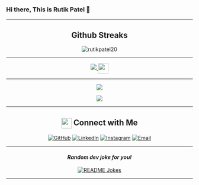 ### Hi there, This is Rutik Patel  👋


<hr>
<div align="center">
  <!-- Streak -->
  <h2> Github Streaks </h2>

  <img align="center" src="https://github-readme-streak-stats.herokuapp.com?user=rutikpatel20&date_format=M%20j%5B%2C%20Y%5D&background=FF928BAB&fire=DD2727&ring=DD2727&currStreakLabel=DD2727" alt="rutikpatel20" />

  <hr>

  <!-- Most Used Languages -->
  <a href="https://github.com/rutikpatel20/">
    <img src="https://github-readme-stats.vercel.app/api/top-langs/?username=rutikpatel20&&show_icons=true&theme=radical" />
    <img src="https://emojis.slackmojis.com/emojis/images/1471045852/841/hero.gif?1471045852" align="center" width="28" />
  </a>

  <hr>

  <!-- Github Stats -->
  <a href="https://github.com/rutikpatel20/">
    <img src="https://github-readme-stats.vercel.app/api?username=rutikpatel20&bg_color=60,ff928b,ffac81&title_color=fff&text_color=fff&show_icons=true&icon_color=fff" />
  </a>

  <!-- Profile Views -->
  [<img src="https://komarev.com/ghpvc/?username=rutikpatel20&label=Profile Views&color=ffac81&style=plastic" />](https://github.com/rutikpatel20)
  <hr>

  <!-- Connect With Me -->
  <h2> <img src="https://emojis.slackmojis.com/emojis/images/1579216111/7550/pikachu_wave.gif?1579216111" align="center"
         width="28" /> Connect with Me </h2>
  <a href="https://github.com/rutikpatel20"><img alt="GitHub" src="https://img.shields.io/badge/GitHub-Rutik%20K%20Patel-ffac81?style=for-the-badge&logo=github"></a>
  <a href="https://www.linkedin.com/in/rutikkpatel/"><img alt="LinkedIn" src="https://img.shields.io/badge/LinkedIn-Rutik%20K%20Patel-ffac81?style=for-the-badge&logo=linkedin"></a>
  <a href="https://www.instagram.com/rutvik__patel_20/"><img alt="Instagram" src="https://img.shields.io/badge/Instagram-rutvik__patel_20-ffac81?style=for-the-badge&logo=instagram"></a>
  <a href="mailto:rutikkpatel@gmail.com"><img alt="Email" src="https://img.shields.io/badge/Email-rutikkpatel@gmail.com-ffac81?style=for-the-badge&logo=gmail"></a>
  
  <hr>
  <!-- Random Joke -->
 <h4><i>Random dev joke for you!</i><br></h4>
 <a href="https://readme-jokes.vercel.app"><img align="center" src="https://readme-jokes.vercel.app/api/" alt="README Jokes"></a>
  <hr>

</div>

<!--
**rutikpatel20/rutikpatel20** is a ✨ _special_ ✨ repository because its `README.md` (this file) appears on your GitHub profile.

Here are some ideas to get you started:

- 🔭 I’m currently working on ...
- 🌱 I’m currently learning ...
- 👯 I’m looking to collaborate on ...
- 🤔 I’m looking for help with ...
- 💬 Ask me about ...
- 📫 How to reach me: ...
- 😄 Pronouns: ...
- ⚡ Fun fact: ...
-->
